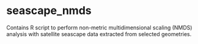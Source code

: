 # seascape_nmds
Contains R script to perform non-metric multidimensional scaling (NMDS) analysis with satellite seascape data extracted from selected geometries.

